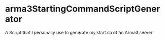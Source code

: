 # arma3StartingCommandScriptGenerator
A Script that I personally use to generate my start.sh of an Arma3 server
